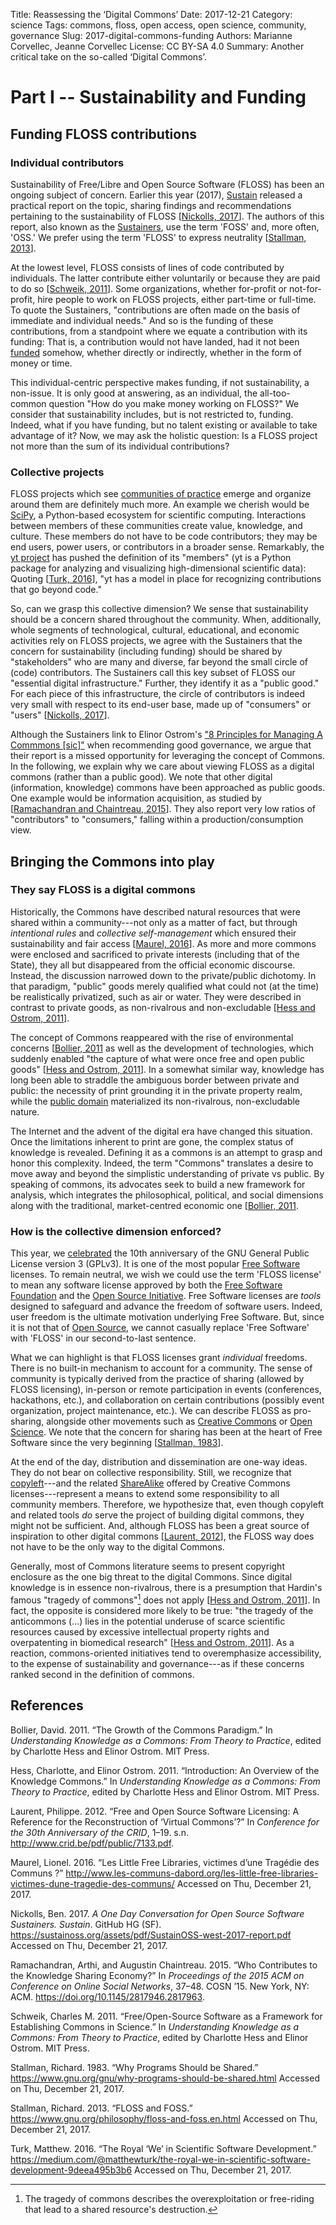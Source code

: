Title: Reassessing the ‘Digital Commons’
Date: 2017-12-21
Category: science
Tags: commons, floss, open access, open science, community, governance
Slug: 2017-digital-commons-funding
Authors: Marianne Corvellec, Jeanne Corvellec
License: CC BY-SA 4.0
Summary: Another critical take on the so-called ‘Digital Commons’.

# Part I -- Sustainability and Funding

## Funding FLOSS contributions

### Individual contributors

Sustainability of Free/Libre and Open Source Software (FLOSS) has been an ongoing subject of concern.
Earlier this year (2017), [Sustain](https://sustainoss.org/) released a practical report
on the topic, sharing findings and recommendations pertaining to the sustainability of FLOSS
[[Nickolls, 2017](#nickolls:sustain:2017)].
The authors of this report, also known as the [Sustainers](https://github.com/orgs/sustainers/people),
use the term 'FOSS' and, more often, 'OSS.'
We prefer using the term 'FLOSS' to express neutrality [[Stallman, 2013](#rms:floss:2013)].

At the lowest level, FLOSS consists of lines of code contributed by individuals.
The latter contribute either voluntarily or because they are paid to do so
[[Schweik, 2011](#hess:ostrom:chapter10:2011)].
Some organizations, whether for-profit or not-for-profit, hire people to work on FLOSS projects,
either part-time or full-time. To quote the Sustainers,
"contributions are often made on the basis of immediate and individual needs."
And so is the funding of these contributions, from a standpoint where we equate a contribution with its funding:
That is, a contribution would not have landed, had it not been [funded](https://en.wikipedia.org/wiki/Funding)
somehow, whether directly or indirectly, whether in the form of money or time.

This individual-centric perspective makes funding, if not sustainability, a non-issue.
It is only good at answering, as an individual, the all-too-common question "How do you make money working on FLOSS?"
We consider that sustainability includes, but is not restricted to, funding.
Indeed, what if you have funding, but no talent existing or available to take advantage of it?
Now, we may ask the holistic question: Is a FLOSS project not more than the sum of its individual contributions?

### Collective projects

FLOSS projects which see [communities of practice](http://www.datacarpentry.org/blog/belonging/)
emerge and organize around them are definitely much more.
An example we cherish would be [SciPy](https://www.scipy.org/), a Python-based ecosystem for
scientific computing.
Interactions between members of these communities create value, knowledge, and culture.
These members do not have to be code contributors; they may be end users, power users, or contributors
in a broader sense. Remarkably, the [yt project](http://yt-project.org/) has pushed the definition
of its "members" (yt is a Python package for analyzing and visualizing high-dimensional scientific data):
Quoting [[Turk, 2016](#turk:contrib:2016)],
"yt has a model in place for recognizing contributions that go beyond code."

So, can we grasp this collective dimension? We sense that sustainability should be a concern
shared throughout the community.
When, additionally, whole segments of technological, cultural, educational, and economic activities rely on
FLOSS projects, we agree with the Sustainers that the concern for sustainability (including funding) should be
shared by "stakeholders" who are many and diverse, far beyond the small circle of (code) contributors.
The Sustainers call this key subset of FLOSS our "essential digital infrastructure."
Further, they identify it as a "public good."
For each piece of this infrastructure, the circle of contributors is indeed very small
with respect to its end-user base, made up of "consumers" or "users"
[[Nickolls, 2017](#nickolls:sustain:2017)].

Although the Sustainers link to Elinor Ostrom's
["8 Principles for Managing A Commmons [sic]"](http://www.onthecommons.org/magazine/elinor-ostroms-8-principles-managing-commmons#sthash.4sTczIZS.dpbs)
when recommending good governance, we argue that their report is a missed opportunity
for leveraging the concept of Commons.
In the following, we explain why we care about viewing FLOSS as a digital commons
(rather than a public good).
We note that other digital (information, knowledge) commons have been approached as
public goods. One example would be information acquisition, as studied by
[[Ramachandran and Chaintreau, 2015](#ramachandran:econ:2015)].
They also report very low ratios of "contributors" to "consumers,"
falling within a production/consumption view.

## Bringing the Commons into play

### They say FLOSS is a digital commons

Historically, the Commons have described natural resources that were shared
within a community---not only as a matter of fact, but through *intentional rules*
and *collective self-management* which ensured their sustainability and fair access
[[Maurel, 2016](#calimaq:tragedie:2016)].
As more and more commons were enclosed and sacrificed to private interests
(including that of the State), they all but disappeared from the official economic discourse.
Instead, the discussion narrowed down to the private/public dichotomy.
In that paradigm, "public" goods merely qualified what could not (at the time) be realistically
privatized, such as air or water. They were described in contrast to private goods,
as non-rivalrous and non-excludable [[Hess and Ostrom, 2011](#hess:ostrom:chapter1:2011)].

The concept of Commons reappeared with the rise of environmental concerns
[[Bollier, 2011](#hess:ostrom:chapter2:2011) as well as the development of technologies,
which suddenly enabled "the capture of what were once free and open public goods"
[[Hess and Ostrom, 2011](#hess:ostrom:chapter1:2011)].
In a somewhat similar way, knowledge has long been able to straddle the ambiguous border
between private and public: the necessity of print grounding it in the private property realm,
while the [public domain](https://en.wikipedia.org/wiki/Public_domain)
materialized its non-rivalrous, non-excludable nature.

The Internet and the advent of the digital era have changed this situation.
Once the limitations inherent to print are gone, the complex status of knowledge is revealed.
Defining it as a commons is an attempt to grasp and honor this complexity.
Indeed, the term "Commons" translates a desire to move away and beyond the simplistic understanding
of private vs public. By speaking of commons, its advocates seek to build a new framework
for analysis, which integrates the philosophical, political, and social dimensions
along with the traditional, market-centred economic one
[[Bollier, 2011](#hess:ostrom:chapter2:2011).

### How is the collective dimension enforced?

This year, we [celebrated](https://www.fsf.org/blogs/licensing/help-the-fsf-share-free-software-licenses-with-the-world)
the 10th anniversary of the GNU General Public License version 3 (GPLv3).
It is one of the most popular [Free Software](https://www.gnu.org/philosophy/free-sw.en.html) licenses.
To remain neutral, we wish we could use the term 'FLOSS license' to mean any software license approved by
both the [Free Software Foundation](https://www.fsf.org/licensing/) and the
[Open Source Initiative](https://opensource.org/licenses/).
Free Software licenses are *tools* designed to safeguard and advance the freedom of software users.
Indeed, user freedom is the ultimate motivation underlying Free Software. But, since it is not that of
[Open Source](https://opensource.org/about), we cannot casually replace 'Free Software' with 'FLOSS'
in our second-to-last sentence.

What we can highlight is that FLOSS licenses grant *individual* freedoms. There is no built-in mechanism
to account for a community. The sense of community is typically derived from the practice of sharing
(allowed by FLOSS licensing), in-person or remote participation in events (conferences, hackathons, etc.),
and collaboration on certain contributions (possibly event organization, project maintenance, etc.).
We can describe FLOSS as pro-sharing, alongside other movements such as
[Creative Commons](https://creativecommons.org/) or
[Open Science](http://ivory.idyll.org/blog/2016-what-is-open-science.html).
We note that the concern for sharing has been at the heart of Free Software since the very beginning
[[Stallman, 1983](#rms:sharing:1983)].

At the end of the day, distribution and dissemination are one-way ideas. They do not bear on collective
responsibility. Still, we recognize that
[copyleft](https://www.gnu.org/licenses/copyleft.en.html)---and the related
[ShareAlike](https://creativecommons.org/licenses/) offered by Creative Commons
licenses---represent a means to extend some responsibility to all community members.
Therefore, we hypothesize that, even though copyleft and related tools *do* serve the project
of building digital commons, they might not be sufficient. And, although FLOSS has been a great source
of inspiration to other digital commons [[Laurent, 2012](#laurent:reconstruction:2010)],
the FLOSS way does not have to be the only way to the digital Commons.

Generally, most of Commons literature seems to present copyright enclosure
as the one big threat to the digital Commons.
Since digital knowledge is in essence non-rivalrous, there is a presumption that Hardin's famous
"tragedy of commons"[^1] does not apply [[Hess and Ostrom, 2011](#hess:ostrom:chapter1:2011)].
In fact, the opposite is considered more likely to be true: "the tragedy of the anticommons (...)
lies in the potential underuse of scarce scientific resources caused by excessive
intellectual property rights and overpatenting in biomedical research"
[[Hess and Ostrom, 2011](#hess:ostrom:chapter1:2011)].
As a reaction, commons-oriented initiatives tend to overemphasize accessibility, to the expense of
sustainability and governance---as if these concerns ranked second in the definition of commons.

[^1]: The tragedy of commons describes the overexploitation or free-riding that lead to a
shared resource's destruction.

## References

<a id="hess:ostrom:chapter2:2011"></a> Bollier, David. 2011.
“The Growth of the Commons Paradigm.”
In *Understanding Knowledge as a Commons: From Theory to Practice*,
edited by Charlotte Hess and Elinor Ostrom. MIT Press.

<a id="hess:ostrom:chapter1:2011"></a> Hess, Charlotte, and Elinor Ostrom. 2011.
“Introduction: An Overview of the Knowledge Commons.”
In *Understanding Knowledge as a Commons: From Theory to Practice*,
edited by Charlotte Hess and Elinor Ostrom. MIT Press.

<a id="laurent:reconstruction:2010"></a> Laurent, Philippe. 2012.
“Free and Open Source Software Licensing: A Reference for the Reconstruction of ‘Virtual Commons’?”
In *Conference for the 30th Anniversary of the CRID*, 1–19. s.n.
http://www.crid.be/pdf/public/7133.pdf.

<a id="calimaq:tragedie:2016"></a> Maurel, Lionel. 2016.
“Les Little Free Libraries, victimes d’une Tragédie des Communs ?”
http://www.les-communs-dabord.org/les-little-free-libraries-victimes-dune-tragedie-des-communs/
Accessed on Thu, December 21, 2017.

<a id="nickolls:sustain:2017"></a> Nickolls, Ben. 2017. *A One Day Conversation
for Open Source Software Sustainers. Sustain*. GitHub HG (SF).
https://sustainoss.org/assets/pdf/SustainOSS-west-2017-report.pdf
Accessed on Thu, December 21, 2017.

<a id="ramachandran:econ:2015"></a> Ramachandran, Arthi, and Augustin Chaintreau. 2015.
“Who Contributes to the Knowledge Sharing Economy?”
In *Proceedings of the 2015 ACM on Conference on Online Social Networks*, 37–48.
COSN ’15. New York, NY: ACM. https://doi.org/10.1145/2817946.2817963.

<a id="hess:ostrom:chapter10:2011"></a> Schweik, Charles M. 2011.
“Free/Open-Source Software as a Framework for Establishing Commons in Science.”
In *Understanding Knowledge as a Commons: From Theory to Practice*,
edited by Charlotte Hess and Elinor Ostrom. MIT Press.

<a id="rms:sharing:1983"></a> Stallman, Richard. 1983. “Why Programs Should be Shared.”
https://www.gnu.org/gnu/why-programs-should-be-shared.html
Accessed on Thu, December 21, 2017.

<a id="rms:floss:2013"></a> Stallman, Richard. 2013. “FLOSS and FOSS.”
https://www.gnu.org/philosophy/floss-and-foss.en.html
Accessed on Thu, December 21, 2017.

<a id="turk:contrib:2016"></a> Turk, Matthew. 2016. “The Royal ‘We’ in Scientific Software Development.”
https://medium.com/@matthewturk/the-royal-we-in-scientific-software-development-9deea495b3b6
Accessed on Thu, December 21, 2017.
